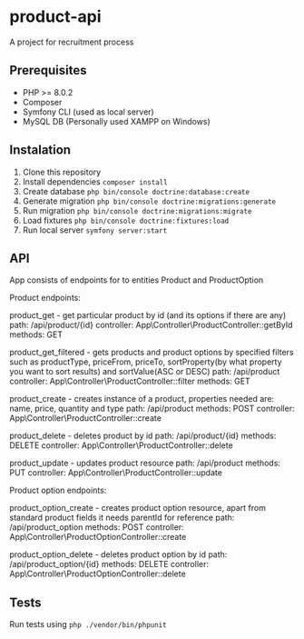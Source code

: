 # product-api
A project for recruitment process

## Prerequisites

* PHP >= 8.0.2
* Composer
* Symfony CLI (used as local server)
* MySQL DB (Personally used XAMPP on Windows)

## Instalation

1. Clone this repository
2. Install dependencies `composer install`
3. Create database `php bin/console doctrine:database:create`
4. Generate migration `php bin/console doctrine:migrations:generate`
5. Run migration `php bin/console doctrine:migrations:migrate`
6. Load fixtures `php bin/console doctrine:fixtures:load`
7. Run local server `symfony server:start`

## API 
App consists of endpoints for to entities Product and ProductOption

Product endpoints:

product_get - get particular product by id (and its options if there are any)
    path: /api/product/{id}
    controller: App\Controller\ProductController::getById
    methods: GET
    
product_get_filtered - gets products and product options by specified filters such as productType, priceFrom, priceTo, sortProperty(by what property you want to sort results) and sortValue(ASC or DESC)
    path: /api/product
    controller: App\Controller\ProductController::filter
    methods: GET

product_create - creates instance of a product, properties needed are: name, price, quantity and type 
    path: /api/product
    methods: POST
    controller: App\Controller\ProductController::create

product_delete - deletes product by id
    path: /api/product/{id}
    methods: DELETE
    controller: App\Controller\ProductController::delete
    
product_update - updates product resource
    path: /api/product
    methods: PUT
    controller: App\Controller\ProductController::update
    
Product option endpoints:

product_option_create - creates product option resource, apart from standard product fields it needs parentId for reference
    path: /api/product_option
    methods: POST
    controller: App\Controller\ProductOptionController::create

product_option_delete - deletes product option by id
    path: /api/product_option/{id}
    methods: DELETE
    controller: App\Controller\ProductOptionController::delete
    
## Tests
Run tests using `php ./vendor/bin/phpunit`

